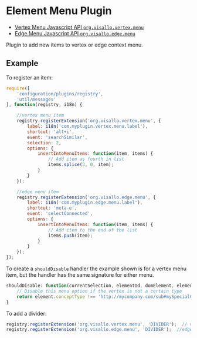 Element Menu Plugin
===================
* [Vertex Menu Javascript API `org.visallo.vertex.menu`](../../../javascript/org.visallo.vertex.menu.html)
* [Edge Menu Javascript API `org.visallo.edge.menu`](../../../javascript/org.visallo.edge.menu.html)

Plugin to add new items to vertex or edge context menu.

## Example

To register an item:

```js
require([
    'configuration/plugins/registry',
    'util/messages'
], function(registry, i18n) {

    //vertex menu item
    registry.registerExtension('org.visallo.vertex.menu', {
        label: i18n('com.myplugin.vertex.menu.label'),
        shortcut: 'alt+i',
        event: 'searchSimilar',
        selection: 2,
        options: {
            insertIntoMenuItems: function(item, items) {
                // Add item as fourth in list
                items.splice(3, 0, item);
            }
        }
    });

    //edge menu item
    registry.registerExtension('org.visallo.edge.menu', {
        label: i18n('com.myplugin.edge.menu.label'),
        shortcut: 'meta-e',
        event: 'selectConnected',
        options: {
            insertIntoMenuItems: function(item, items) {
                // Add item to the end of the list
                items.push(item);
            }
        }
    });
});
```

To create a `shouldDisable` handler the example shown is for a vertex menu item, but the handler has the same signature for either menu.

```js
shouldDisable: function(currentSelection, elementId, domElement, element) {
    // Disable this menu option if the vertex is not a certain type
    return element.conceptType !== 'http://mycompany.com/sub#mySpecialConcept';
}
```

To add a divider:

```js
registry.registerExtension('org.visallo.vertex.menu', 'DIVIDER');  // vertex menu
registry.registerExtension('org.visallo.edge.menu', 'DIVIDER');  //edge menu
```
